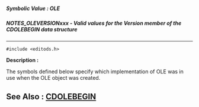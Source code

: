 ##### Symbolic Value : OLE
##### NOTES_OLEVERSIONxxx - Valid values for the Version member of the CDOLEBEGIN data structure
---
```
#include <editods.h>
```
**Description :**

The symbols defined below specify which implementation of OLE was in use when 
the OLE object was created.

**See Also :**
[CDOLEBEGIN](/reference/Data/CDOLEBEGIN)
---
